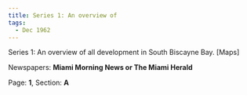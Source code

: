 ```yaml
---  
title: Series 1: An overview of  
tags:  
  - Dec 1962  
---  
```

  
Series 1: An overview of all development in South Biscayne Bay. [Maps]  
  
Newspapers: **Miami Morning News or The Miami Herald**  
  
Page: **1**, Section: **A** 

